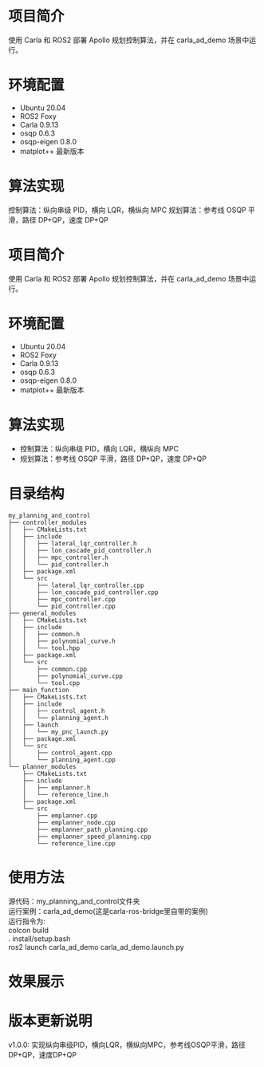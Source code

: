 # 项目简介
使用 Carla 和 ROS2 部署 Apollo 规划控制算法，并在 carla_ad_demo 场景中运行。

# 环境配置
- Ubuntu 20.04  
- ROS2 Foxy   
- Carla 0.9.13  
- osqp 0.6.3  
- osqp-eigen 0.8.0   
- matplot++ 最新版本   

# 算法实现
控制算法：纵向串级 PID，横向 LQR，横纵向 MPC 
规划算法：参考线 OSQP 平滑，路径 DP+QP，速度 DP+QP

# 项目简介
使用 Carla 和 ROS2 部署 Apollo 规划控制算法，并在 carla_ad_demo 场景中运行。

# 环境配置
- Ubuntu 20.04  
- ROS2 Foxy   
- Carla 0.9.13  
- osqp 0.6.3  
- osqp-eigen 0.8.0   
- matplot++ 最新版本   

# 算法实现
- 控制算法：纵向串级 PID，横向 LQR，横纵向 MPC 
- 规划算法：参考线 OSQP 平滑，路径 DP+QP，速度 DP+QP

# 目录结构
```plaintext
my_planning_and_control  
├── controller_modules
│   ├── CMakeLists.txt
│   ├── include
│   │   ├── lateral_lqr_controller.h
│   │   ├── lon_cascade_pid_controller.h
│   │   ├── mpc_controller.h
│   │   └── pid_controller.h
│   ├── package.xml
│   └── src
│       ├── lateral_lqr_controller.cpp
│       ├── lon_cascade_pid_controller.cpp
│       ├── mpc_controller.cpp
│       └── pid_controller.cpp
├── general_modules
│   ├── CMakeLists.txt
│   ├── include
│   │   ├── common.h
│   │   ├── polynomial_curve.h
│   │   └── tool.hpp
│   ├── package.xml
│   └── src
│       ├── common.cpp
│       ├── polynomial_curve.cpp
│       └── tool.cpp
├── main_function
│   ├── CMakeLists.txt
│   ├── include
│   │   ├── control_agent.h
│   │   └── planning_agent.h
│   ├── launch
│   │   └── my_pnc_launch.py
│   ├── package.xml
│   └── src
│       ├── control_agent.cpp
│       └── planning_agent.cpp
└── planner_modules
    ├── CMakeLists.txt
    ├── include
    │   ├── emplanner.h
    │   └── reference_line.h
    ├── package.xml
    └── src
        ├── emplanner.cpp
        ├── emplanner_node.cpp
        ├── emplanner_path_planning.cpp
        ├── emplanner_speed_planning.cpp
        └── reference_line.cpp
```
# 使用方法  
源代码：my_planning_and_control文件夹 \
运行案例：carla_ad_demo(这是carla-ros-bridge里自带的案例)\
运行指令为:\
colcon build \
. install/setup.bash  \
ros2 launch carla_ad_demo carla_ad_demo.launch.py  
# 效果展示
# 版本更新说明
v1.0.0:
 实现纵向串级PID，横向LQR，横纵向MPC，参考线OSQP平滑，路径DP+QP，速度DP+QP